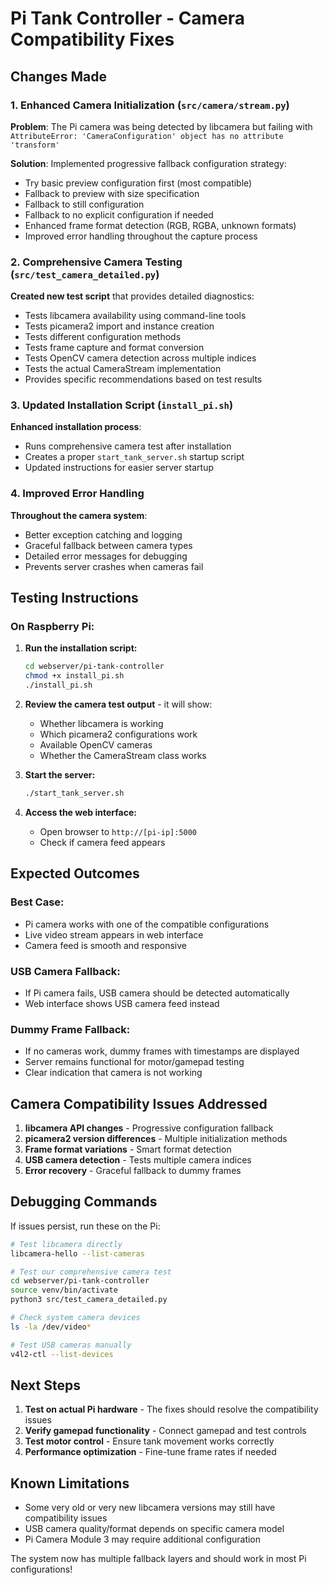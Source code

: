 # Pi Tank Controller - Camera Compatibility Fixes

## Changes Made

### 1. Enhanced Camera Initialization (`src/camera/stream.py`)

**Problem**: The Pi camera was being detected by libcamera but failing with `AttributeError: 'CameraConfiguration' object has no attribute 'transform'`

**Solution**: Implemented progressive fallback configuration strategy:
- Try basic preview configuration first (most compatible)
- Fallback to preview with size specification
- Fallback to still configuration
- Fallback to no explicit configuration if needed
- Enhanced frame format detection (RGB, RGBA, unknown formats)
- Improved error handling throughout the capture process

### 2. Comprehensive Camera Testing (`src/test_camera_detailed.py`)

**Created new test script** that provides detailed diagnostics:
- Tests libcamera availability using command-line tools
- Tests picamera2 import and instance creation
- Tests different configuration methods
- Tests frame capture and format conversion
- Tests OpenCV camera detection across multiple indices
- Tests the actual CameraStream implementation
- Provides specific recommendations based on test results

### 3. Updated Installation Script (`install_pi.sh`)

**Enhanced installation process**:
- Runs comprehensive camera test after installation
- Creates a proper `start_tank_server.sh` startup script
- Updated instructions for easier server startup

### 4. Improved Error Handling

**Throughout the camera system**:
- Better exception catching and logging
- Graceful fallback between camera types
- Detailed error messages for debugging
- Prevents server crashes when cameras fail

## Testing Instructions

### On Raspberry Pi:

1. **Run the installation script:**
   ```bash
   cd webserver/pi-tank-controller
   chmod +x install_pi.sh
   ./install_pi.sh
   ```

2. **Review the camera test output** - it will show:
   - Whether libcamera is working
   - Which picamera2 configurations work
   - Available OpenCV cameras
   - Whether the CameraStream class works

3. **Start the server:**
   ```bash
   ./start_tank_server.sh
   ```

4. **Access the web interface:**
   - Open browser to `http://[pi-ip]:5000`
   - Check if camera feed appears

## Expected Outcomes

### Best Case:
- Pi camera works with one of the compatible configurations
- Live video stream appears in web interface
- Camera feed is smooth and responsive

### USB Camera Fallback:
- If Pi camera fails, USB camera should be detected automatically
- Web interface shows USB camera feed instead

### Dummy Frame Fallback:
- If no cameras work, dummy frames with timestamps are displayed
- Server remains functional for motor/gamepad testing
- Clear indication that camera is not working

## Camera Compatibility Issues Addressed

1. **libcamera API changes** - Progressive configuration fallback
2. **picamera2 version differences** - Multiple initialization methods
3. **Frame format variations** - Smart format detection
4. **USB camera detection** - Tests multiple camera indices
5. **Error recovery** - Graceful fallback to dummy frames

## Debugging Commands

If issues persist, run these on the Pi:

```bash
# Test libcamera directly
libcamera-hello --list-cameras

# Test our comprehensive camera test
cd webserver/pi-tank-controller
source venv/bin/activate
python3 src/test_camera_detailed.py

# Check system camera devices
ls -la /dev/video*

# Test USB cameras manually
v4l2-ctl --list-devices
```

## Next Steps

1. **Test on actual Pi hardware** - The fixes should resolve the compatibility issues
2. **Verify gamepad functionality** - Connect gamepad and test controls
3. **Test motor control** - Ensure tank movement works correctly
4. **Performance optimization** - Fine-tune frame rates if needed

## Known Limitations

- Some very old or very new libcamera versions may still have compatibility issues
- USB camera quality/format depends on specific camera model
- Pi Camera Module 3 may require additional configuration

The system now has multiple fallback layers and should work in most Pi configurations!
